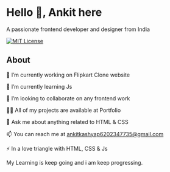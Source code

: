 

# Hello 👋, Ankit here

A passionate frontend developer and designer from India


[![MIT License](https://img.shields.io/twitter/follow/Ankitka38153827?color=blue&logo=Twitter&logoColor=blue&style=social)](https://twitter.com/Ankitka38153827)



## About 


🔭 I’m currently working on Flipkart Clone website

🌱 I’m currently learning Js

👯 I’m looking to collaborate on any frontend work

👨‍💻 All of my projects are available at Portfolio

💬 Ask me about anything related to HTML & CSS

📫 You can reach me at ankitkashyap6202347735@gmail.com

⚡ In a love triangle with HTML, CSS & Js

My Learning is keep going and i am keep progressing.
